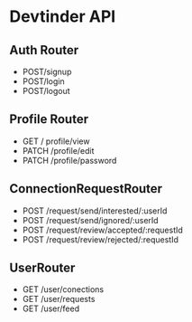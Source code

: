 # Devtinder API

## Auth Router

- POST/signup
- POST/login
- POST/logout

## Profile Router

- GET / profile/view
- PATCH /profile/edit
- PATCH /profile/password

## ConnectionRequestRouter

- POST /request/send/interested/:userId
- POST /request/send/ignored/:userId
- POST /request/review/accepted/:requestId
- POST /request/review/rejected/:requestId

## UserRouter

- GET /user/conections
- GET /user/requests
- GET /user/feed
